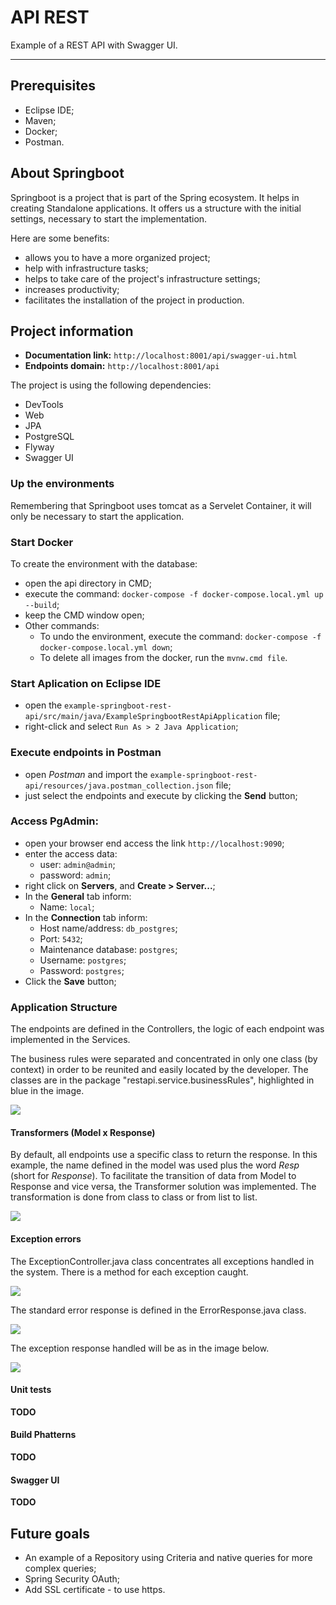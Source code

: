 # API REST

Example of a REST API with Swagger UI.

___

## Prerequisites

- Eclipse IDE;
- Maven;
- Docker;
- Postman.


## About Springboot

Springboot is a project that is part of the Spring ecosystem. It helps in creating Standalone applications. It offers us a structure with the initial settings, necessary to start the implementation.

Here are some benefits:

- allows you to have a more organized project;
- help with infrastructure tasks;
- helps to take care of the project's infrastructure settings;
- increases productivity;
- facilitates the installation of the project in production.


## Project information

- **Documentation link:** `http://localhost:8001/api/swagger-ui.html`
- **Endpoints domain:** `http://localhost:8001/api`

The project is using the following dependencies:

- DevTools
- Web
- JPA
- PostgreSQL
- Flyway
- Swagger UI


### Up the environments

Remembering that Springboot uses tomcat as a Servelet Container, it will only be necessary to start the application.


### Start Docker

To create the environment with the database:
- open the api directory in CMD;
- execute the command: `docker-compose -f docker-compose.local.yml up --build`;
- keep the CMD window open;
- Other commands:
    - To undo the environment, execute the command: `docker-compose -f docker-compose.local.yml down`;
    - To delete all images from the docker, run the `mvnw.cmd file`.


### Start Aplication on Eclipse IDE

- open the `example-springboot-rest-api/src/main/java/ExampleSpringbootRestApiApplication` file;
- right-click and select `Run As > 2 Java Application`;


### Execute endpoints in Postman

- open *Postman* and import the `example-springboot-rest-api/resources/java.postman_collection.json` file;
- just select the endpoints and execute by clicking the **Send** button;


### Access PgAdmin:
- open your browser end access the link `http://localhost:9090`;
- enter the access data:
    - user: `admin@admin`;
    - password: `admin`;
- right click on **Servers**, and **Create > Server...**;
- In the **General** tab inform:
    - Name: `local`;
- In the **Connection** tab inform:
    - Host name/address: `db_postgres`;
    - Port: `5432`;
    - Maintenance database: `postgres`;
    - Username: `postgres`;
    - Password: `postgres`;
- Click the **Save** button;


### Application Structure

The endpoints are defined in the Controllers, the logic of each endpoint was implemented in the Services.

The business rules were separated and concentrated in only one class (by context) in order to be reunited and easily located by the developer. The classes are in the package "restapi.service.businessRules", highlighted in blue in the image.

![](https://github.com/felipesulzbach/example-springboot-rest-api/blob/master/resources/img/Application_Structure/business_rules.png)


#### Transformers (Model x Response)

By default, all endpoints use a specific class to return the response. In this example, the name defined in the model was used plus the word *Resp* (short for *Response*).
To facilitate the transition of data from Model to Response and vice versa, the Transformer solution was implemented. The transformation is done from class to class or from list to list.

![](https://github.com/felipesulzbach/example-springboot-rest-api/blob/master/resources/img/Application_Structure/trasformer.png)


#### Exception errors

The ExceptionController.java class concentrates all exceptions handled in the system. There is a method for each exception caught.

![](https://github.com/felipesulzbach/example-springboot-rest-api/blob/master/resources/img/Application_Structure/exception.png)

The standard error response is defined in the ErrorResponse.java class.

![](https://github.com/felipesulzbach/example-springboot-rest-api/blob/master/resources/img/Application_Structure/default_error_response_class.png)

The exception response handled will be as in the image below.

![](https://github.com/felipesulzbach/example-springboot-rest-api/blob/master/resources/img/Application_Structure/default_error_response.png)


#### Unit tests

**TODO**


#### Build Phatterns

**TODO**


#### Swagger UI

**TODO**


## Future goals

- An example of a Repository using Criteria and native queries for more complex queries;
- Spring Security OAuth;
- Add SSL certificate - to use https.
